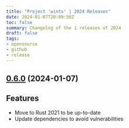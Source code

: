 ```yaml
---
title: "Project 'wints' | 2024 Releases"
date: 2024-01-07T20:09:50Z
toc: false
summary: Changelog of the 1 releases of 2024
draft: false
tags:
- opensource
- github
- release
---
```

## [0.6.0](https://github.com/rlespinasse/wints/compare/v0.5.0...v0.6.0) (2024-01-07)

## Features

* Move to Rust 2021 to be up-to-date
* Update dependencies to avoid vulnerabilities




